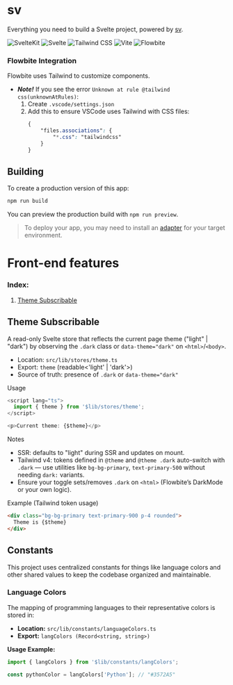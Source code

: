 # sv

Everything you need to build a Svelte project, powered by [sv](https://github.com/sveltejs/cli).

![SvelteKit](https://img.shields.io/badge/SvelteKit-2.22-FF3E00?logo=svelte&logoColor=white&style=for-the-badge)
![Svelte](https://img.shields.io/badge/Svelte-5.0.0-FF3E00?logo=svelte&logoColor=white&style=for-the-badge)
![Tailwind CSS](https://img.shields.io/badge/Tailwind_CSS-4.1.0-38B2AC?logo=tailwindcss&logoColor=white&style=for-the-badge)
![Vite](https://img.shields.io/badge/Vite-7.0.4-646CFF?logo=vite&logoColor=white&style=for-the-badge)
![Flowbite](https://img.shields.io/badge/Flowbite-3.1.2-0E7490?logo=flowbite&logoColor=white&style=for-the-badge)


### Flowbite Integration

Flowbite uses Tailwind to customize components.

* <strong><i>Note!</i></strong> If you see the error `Unknown at rule @tailwind css(unknownAtRules)`:
    1) Create `.vscode/settings.json`
    2) Add this to ensure VSCode uses Tailwind with CSS files:
        ```css
        {
            "files.associations": {
                "*.css": "tailwindcss"
            }
        }
        ```

## Building

To create a production version of this app:

```sh
npm run build
```

You can preview the production build with `npm run preview`.

> To deploy your app, you may need to install an [adapter](https://svelte.dev/docs/kit/adapters) for your target environment.

# Front-end features

### Index:

1) [Theme Subscribable](#Theme_Subscribable)

## Theme Subscribable

A read-only Svelte store that reflects the current page theme ("light" | "dark") by observing the `.dark` class or `data-theme="dark"` on `<html>`/`<body>`.

- Location: `src/lib/stores/theme.ts`
- Export: `theme` (readable<'light' | 'dark'>)
- Source of truth: presence of `.dark` or `data-theme="dark"`

Usage
```ts
<script lang="ts">
  import { theme } from '$lib/stores/theme';
</script>

<p>Current theme: {$theme}</p>
```

Notes
- SSR: defaults to "light" during SSR and updates on mount.
- Tailwind v4: tokens defined in `@theme` and `@theme .dark` auto-switch with `.dark` — use utilities like `bg-bg-primary`, `text-primary-500` without needing `dark:` variants.
- Ensure your toggle sets/removes `.dark` on `<html>` (Flowbite’s DarkMode or your own logic).

Example (Tailwind token usage)
```html
<div class="bg-bg-primary text-primary-900 p-4 rounded">
  Theme is {$theme}
</div>
```

## Constants

This project uses centralized constants for things like language colors and other shared values to keep the codebase organized and maintainable.

### Language Colors

The mapping of programming languages to their representative colors is stored in:

- **Location:** `src/lib/constants/languageColors.ts`
- **Export:** `langColors (Record<string, string>)`

**Usage Example:**
```ts
import { langColors } from '$lib/constants/langColors';

const pythonColor = langColors['Python']; // "#3572A5"
